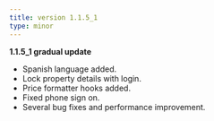 ```yaml
---
title: version 1.1.5_1
type: minor
---
```


**1.1.5_1 gradual update**

- Spanish language added.
- Lock property details with login.
- Price formatter hooks added.
- Fixed phone sign on.
- Several bug fixes and performance improvement.